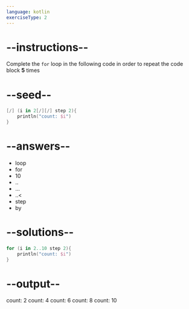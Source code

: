 ```yaml
---
language: kotlin
exerciseType: 2
---
```


# --instructions--

Complete the `for` loop in the following code in order to repeat the code block **5** times

# --seed--

```kotlin
[/] (i in 2[/][/] step 2){
    println("count: $i")
}
```

# --answers--

- loop
- for 
- 10
- ..
- ...
- ..<
- step
- by

# --solutions--

```kotlin
for (i in 2..10 step 2){
    println("count: $i")
}
```

# --output--

count: 2
count: 4
count: 6
count: 8
count: 10
